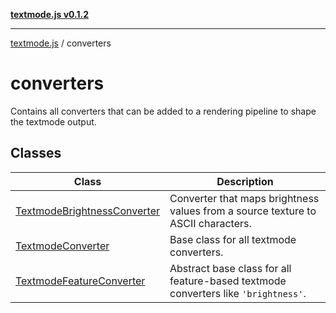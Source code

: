 [**textmode.js v0.1.2**](../../../README.md)

***

[textmode.js](../../../README.md) / converters

# converters

Contains all converters that can be added to a rendering pipeline to shape the textmode output.

## Classes

| Class | Description |
| ------ | ------ |
| [TextmodeBrightnessConverter](classes/TextmodeBrightnessConverter.md) | Converter that maps brightness values from a source texture to ASCII characters. |
| [TextmodeConverter](classes/TextmodeConverter.md) | Base class for all textmode converters. |
| [TextmodeFeatureConverter](classes/TextmodeFeatureConverter.md) | Abstract base class for all feature-based textmode converters like `'brightness'`. |
